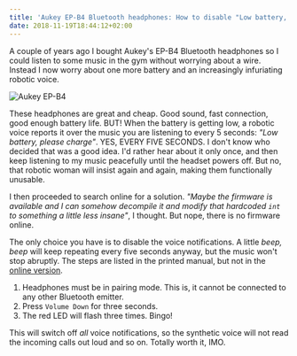 ```yaml
---
title: 'Aukey EP-B4 Bluetooth headphones: How to disable "Low battery, please charge" messages'
date: 2018-11-19T18:44:12+02:00
---
```


A couple of years ago I bought Aukey's EP-B4 Bluetooth headphones so I could listen to some music in the gym without worrying about a wire. Instead I now worry about one more battery and an increasingly infuriating robotic voice.

<!--more-->

![Aukey EP-B4](/images/aukey-epb4.jpg)

These headphones are great and cheap. Good sound, fast connection, good enough battery life. BUT! When the battery is getting low, a robotic voice reports it over the music you are listening to every 5 seconds: _"Low battery, please charge"_. YES, EVERY FIVE SECONDS. I don't know who decided that was a good idea. I'd rather hear about it only once, and then keep listening to my music peacefully until the headset powers off. But no, that robotic woman will insist again and again, making them functionally unusable.

I then proceeded to search online for a solution. _"Maybe the firmware is available and I can somehow decompile it and modify that hardcoded `int`  to something a little less insane"_, I thought. But nope, there is no firmware online.

The only choice you have is to disable the voice notifications. A little _beep, beep_ will keep repeating every five seconds anyway, but the music won't stop abruptly. The steps are listed in the printed manual, but not in the [online version](https://images.aukey.com/en/downloads/EP-B4%20User%20Manul.pdf).

1. Headphones must be in pairing mode. This is, it cannot be connected to any other Bluetooth emitter.
2. Press `Volume Down` for three seconds.
3. The red LED will flash three times. Bingo!

This will switch off _all_ voice notifications, so the synthetic voice will not read the incoming calls out loud and so on. Totally worth it, IMO.